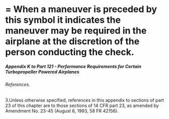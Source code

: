 
# = When a maneuver is preceded by this symbol it indicates the maneuver may be required in the airplane at the discretion of the person conducting the check.
##### Appendix K to Part 121 - Performance Requirements for Certain Turbopropeller Powered Airplanes
###### References.

3.Unless otherwise specified, references in this appendix to sections of part 23 of this chapter are to those sections of 14 CFR part 23, as amended by Amendment No. 23-45 (August 6, 1993, 58 FR 42156).
